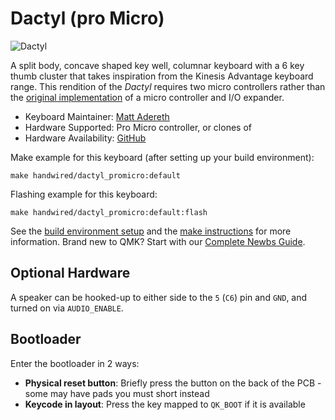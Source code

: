 # Dactyl (pro Micro)

![Dactyl](https://i.imgur.com/a7uY1eSh.png)

A split body, concave shaped key well, columnar keyboard with a 6 key thumb cluster that takes inspiration from the Kinesis Advantage keyboard range. This rendition of the *Dactyl* requires two micro controllers rather than the [original implementation](/keyboards/handwired/dactyl/) of a micro controller and I/O expander.

* Keyboard Maintainer: [Matt Adereth](https://github.com/adereth)
* Hardware Supported: Pro Micro controller, or clones of
* Hardware Availability: [GitHub](https://github.com/adereth/dactyl-keyboard)

Make example for this keyboard (after setting up your build environment):

    make handwired/dactyl_promicro:default

Flashing example for this keyboard:

    make handwired/dactyl_promicro:default:flash

See the [build environment setup](https://docs.qmk.fm/#/getting_started_build_tools) and the [make instructions](https://docs.qmk.fm/#/getting_started_make_guide) for more information. Brand new to QMK? Start with our [Complete Newbs Guide](https://docs.qmk.fm/#/newbs).

## Optional Hardware

A speaker can be hooked-up to either side to the `5` (`C6`) pin and `GND`, and turned on via `AUDIO_ENABLE`.

## Bootloader

Enter the bootloader in 2 ways:

* **Physical reset button**: Briefly press the button on the back of the PCB - some may have pads you must short instead
* **Keycode in layout**: Press the key mapped to `QK_BOOT` if it is available
